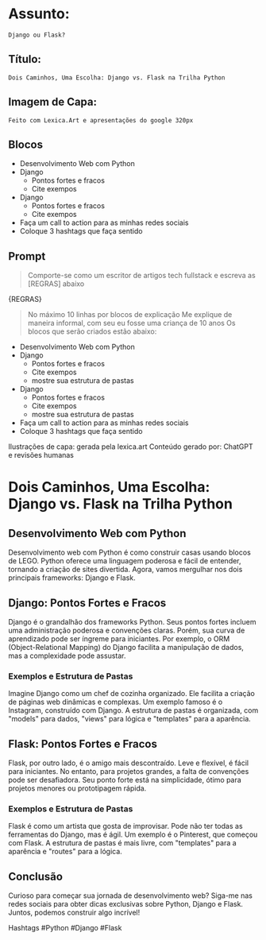 # Assunto:
    Django ou Flask?
## Título:
    Dois Caminhos, Uma Escolha: Django vs. Flask na Trilha Python
## Imagem de Capa:
    Feito com Lexica.Art e apresentações do google 320px
## Blocos
- Desenvolvimento Web com Python
- Django
    - Pontos fortes e fracos
    - Cite exempos
- Django
    - Pontos fortes e fracos
    - Cite exempos
- Faça um call to action para as minhas redes sociais
- Coloque 3 hashtags que faça sentido

## Prompt
> Comporte-se como um escritor de artigos tech fullstack e escreva as [REGRAS] abaixo

{REGRAS}
> No máximo 10 linhas por blocos de explicação
> Me explique de maneira informal, com seu eu fosse uma criança de 10 anos
> Os blocos que serão criados estão abaixo:
- Desenvolvimento Web com Python
- Django
    - Pontos fortes e fracos
    - Cite exempos
    - mostre sua estrutura de pastas
- Django
    - Pontos fortes e fracos
    - Cite exempos
    - mostre sua estrutura de pastas
- Faça um call to action para as minhas redes sociais
- Coloque 3 hashtags que faça sentido

Ilustrações de capa: gerada pela lexica.art
Conteúdo gerado por: ChatGPT e revisões humanas


# Dois Caminhos, Uma Escolha: Django vs. Flask na Trilha Python #


## Desenvolvimento Web com Python

Desenvolvimento web com Python é como construir casas usando blocos de LEGO. Python oferece uma linguagem poderosa e fácil de entender, tornando a criação de sites divertida. Agora, vamos mergulhar nos dois principais frameworks: Django e Flask.

## Django: Pontos Fortes e Fracos

Django é o grandalhão dos frameworks Python. Seus pontos fortes incluem uma administração poderosa e convenções claras. Porém, sua curva de aprendizado pode ser íngreme para iniciantes. Por exemplo, o ORM (Object-Relational Mapping) do Django facilita a manipulação de dados, mas a complexidade pode assustar.

### Exemplos e Estrutura de Pastas

Imagine Django como um chef de cozinha organizado. Ele facilita a criação de páginas web dinâmicas e complexas. Um exemplo famoso é o Instagram, construído com Django. A estrutura de pastas é organizada, com "models" para dados, "views" para lógica e "templates" para a aparência.

## Flask: Pontos Fortes e Fracos

Flask, por outro lado, é o amigo mais descontraído. Leve e flexível, é fácil para iniciantes. No entanto, para projetos grandes, a falta de convenções pode ser desafiadora. Seu ponto forte está na simplicidade, ótimo para projetos menores ou prototipagem rápida.

### Exemplos e Estrutura de Pastas

Flask é como um artista que gosta de improvisar. Pode não ter todas as ferramentas do Django, mas é ágil. Um exemplo é o Pinterest, que começou com Flask. A estrutura de pastas é mais livre, com "templates" para a aparência e "routes" para a lógica.

## Conclusão

Curioso para começar sua jornada de desenvolvimento web? 
Siga-me nas redes sociais para obter dicas exclusivas sobre Python, Django e Flask. Juntos, podemos construir algo incrível!

Hashtags
#Python #Django #Flask